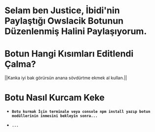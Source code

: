 #  **Selam ben Justice, İbidi'nin Paylaştığı Owslacik Botunun Düzenlenmiş Halini Paylaşıyorum.**

# Botun Hangi Kısımları Editlendi Çalma?

||Kanka iyi bak görürsün anana sövdürtme ekmek al kullan.||

# Botu Nasıl Kurcam Keke

* **`Botu kurmak İçin terminale veya console npm install yazıp botun modüllerinin inmesini bekleyin sonra...`**

* **`...`**

